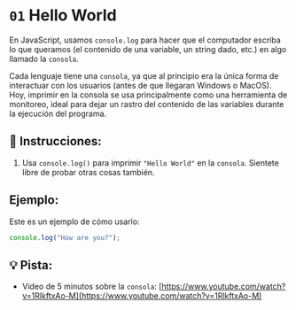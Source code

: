 # `01` Hello World

En JavaScript, usamos `console.log` para hacer que el computador escriba lo que queramos (el contenido de una variable, un string dado, etc.) en algo llamado la `consola`.

Cada lenguaje tiene una `consola`, ya que al principio era la única forma de interactuar con los usuarios (antes de que llegaran Windows o MacOS). Hoy, imprimir en la consola se usa principalmente como una herramienta de monitoreo, ideal para dejar un rastro del contenido de las variables durante la ejecución del programa.

## 📝 Instrucciones:

1. Usa `console.log()` para imprimir `"Hello World"` en la `consola`. Sientete libre de probar otras cosas también.

## Ejemplo:

Este es un ejemplo de cómo usarlo:

```js
console.log("How are you?");
```

## 💡 Pista:

+ Video de 5 minutos sobre la `consola`: [https://www.youtube.com/watch?v=1RlkftxAo-M](https://www.youtube.com/watch?v=1RlkftxAo-M)